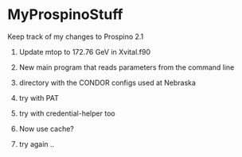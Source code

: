 # MyProspinoStuff

Keep track of my changes to Prospino 2.1

1. Update mtop to 172.76 GeV in Xvital.f90

2. New main program that reads parameters from the command line

3. directory with the CONDOR configs used at Nebraska

4. try with PAT

5. try with credential-helper too

6. Now use cache?

7. try again ..
